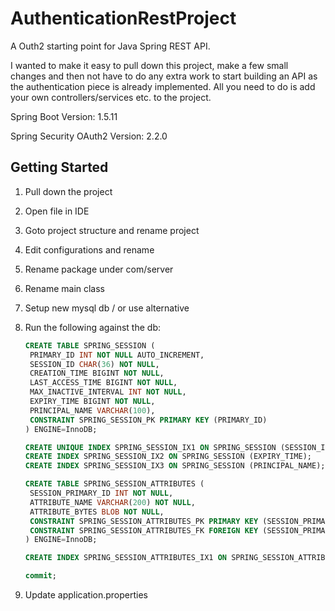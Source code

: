 # AuthenticationRestProject
A Outh2 starting point for Java Spring REST API.

I wanted to make it easy to pull down this project, make a few small changes and then not have to do any extra work to start building an API as the authentication piece is already implemented. All you need to do is add your own controllers/services etc. to the project.

Spring Boot Version: 1.5.11

Spring Security OAuth2 Version: 2.2.0

## Getting Started

1. Pull down the project
2. Open file in IDE
3. Goto project structure and rename project
4. Edit configurations and rename
5. Rename package under com/server
6. Rename main class
7. Setup new mysql db / or use alternative
8. Run the following against the db:

   ```sql
   CREATE TABLE SPRING_SESSION (
   	PRIMARY_ID INT NOT NULL AUTO_INCREMENT,
   	SESSION_ID CHAR(36) NOT NULL,
   	CREATION_TIME BIGINT NOT NULL,
   	LAST_ACCESS_TIME BIGINT NOT NULL,
   	MAX_INACTIVE_INTERVAL INT NOT NULL,
   	EXPIRY_TIME BIGINT NOT NULL,
   	PRINCIPAL_NAME VARCHAR(100),
   	CONSTRAINT SPRING_SESSION_PK PRIMARY KEY (PRIMARY_ID)
   ) ENGINE=InnoDB;

   CREATE UNIQUE INDEX SPRING_SESSION_IX1 ON SPRING_SESSION (SESSION_ID);
   CREATE INDEX SPRING_SESSION_IX2 ON SPRING_SESSION (EXPIRY_TIME);
   CREATE INDEX SPRING_SESSION_IX3 ON SPRING_SESSION (PRINCIPAL_NAME);

   CREATE TABLE SPRING_SESSION_ATTRIBUTES (
   	SESSION_PRIMARY_ID INT NOT NULL,
   	ATTRIBUTE_NAME VARCHAR(200) NOT NULL,
   	ATTRIBUTE_BYTES BLOB NOT NULL,
   	CONSTRAINT SPRING_SESSION_ATTRIBUTES_PK PRIMARY KEY (SESSION_PRIMARY_ID, ATTRIBUTE_NAME),
   	CONSTRAINT SPRING_SESSION_ATTRIBUTES_FK FOREIGN KEY (SESSION_PRIMARY_ID) REFERENCES SPRING_SESSION(PRIMARY_ID) ON DELETE CASCADE
   ) ENGINE=InnoDB;

   CREATE INDEX SPRING_SESSION_ATTRIBUTES_IX1 ON SPRING_SESSION_ATTRIBUTES (SESSION_PRIMARY_ID);

   commit;
   ```
9. Update application.properties

